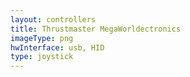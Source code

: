 ```yaml
---
layout: controllers
title: Thrustmaster MegaWorldectronics
imageType: png
hwInterface: usb, HID
type: joystick
---
```


